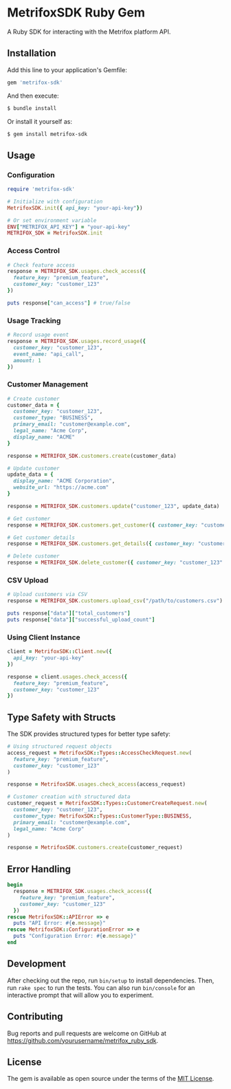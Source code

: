 # MetrifoxSDK Ruby Gem

A Ruby SDK for interacting with the Metrifox platform API.

## Installation

Add this line to your application's Gemfile:

```ruby
gem 'metrifox-sdk'
```

And then execute:

```bash
$ bundle install
```

Or install it yourself as:

```bash
$ gem install metrifox-sdk
```

## Usage

### Configuration

```ruby
require 'metrifox-sdk'

# Initialize with configuration
MetrifoxSDK.init({ api_key: "your-api-key"})

# Or set environment variable
ENV["METRIFOX_API_KEY"] = "your-api-key"
METRIFOX_SDK = MetrifoxSDK.init
```

### Access Control

```ruby
# Check feature access
response = METRIFOX_SDK.usages.check_access({
  feature_key: "premium_feature",
  customer_key: "customer_123"
})

puts response["can_access"] # true/false
```

### Usage Tracking

```ruby
# Record usage event
response = METRIFOX_SDK.usages.record_usage({
  customer_key: "customer_123",
  event_name: "api_call",
  amount: 1
})
```

### Customer Management

```ruby
# Create customer
customer_data = {
  customer_key: "customer_123",
  customer_type: "BUSINESS",
  primary_email: "customer@example.com",
  legal_name: "Acme Corp",
  display_name: "ACME"
}

response = METRIFOX_SDK.customers.create(customer_data)

# Update customer
update_data = {
  display_name: "ACME Corporation",
  website_url: "https://acme.com"
}

response = METRIFOX_SDK.customers.update("customer_123", update_data)

# Get customer
response = METRIFOX_SDK.customers.get_customer({ customer_key: "customer_123" })

# Get customer details
response = METRIFOX_SDK.customers.get_details({ customer_key: "customer_123" })

# Delete customer
response = METRIFOX_SDK.delete_customer({ customer_key: "customer_123" })
```

### CSV Upload

```ruby
# Upload customers via CSV
response = METRIFOX_SDK.customers.upload_csv("/path/to/customers.csv")

puts response["data"]["total_customers"]
puts response["data"]["successful_upload_count"]
```

### Using Client Instance

```ruby
client = MetrifoxSDK::Client.new({
  api_key: "your-api-key"
})

response = client.usages.check_access({
  feature_key: "premium_feature",
  customer_key: "customer_123"
})
```

## Type Safety with Structs

The SDK provides structured types for better type safety:

```ruby
# Using structured request objects
access_request = MetrifoxSDK::Types::AccessCheckRequest.new(
  feature_key: "premium_feature",
  customer_key: "customer_123"
)

response = MetrifoxSDK.usages.check_access(access_request)

# Customer creation with structured data
customer_request = MetrifoxSDK::Types::CustomerCreateRequest.new(
  customer_key: "customer_123",
  customer_type: MetrifoxSDK::Types::CustomerType::BUSINESS,
  primary_email: "customer@example.com",
  legal_name: "Acme Corp"
)

response = MetrifoxSDK.customers.create(customer_request)
```

## Error Handling

```ruby
begin
  response = METRIFOX_SDK.usages.check_access({
    feature_key: "premium_feature",
    customer_key: "customer_123"
  })
rescue MetrifoxSDK::APIError => e
  puts "API Error: #{e.message}"
rescue MetrifoxSDK::ConfigurationError => e
  puts "Configuration Error: #{e.message}"
end
```

## Development

After checking out the repo, run `bin/setup` to install dependencies. Then, run `rake spec` to run the tests. You can also run `bin/console` for an interactive prompt that will allow you to experiment.

## Contributing

Bug reports and pull requests are welcome on GitHub at https://github.com/yourusername/metrifox_ruby_sdk.

## License

The gem is available as open source under the terms of the [MIT License](https://opensource.org/licenses/MIT).
